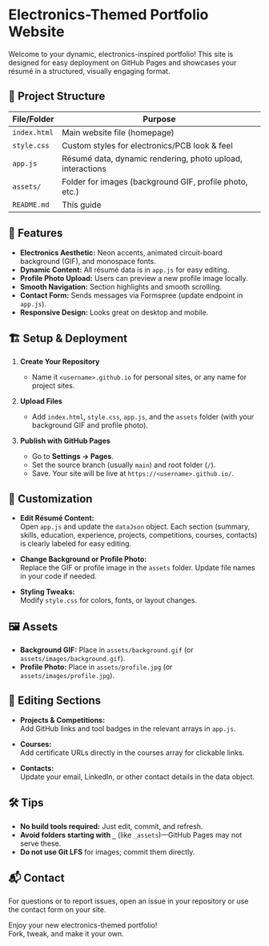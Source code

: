# Electronics-Themed Portfolio Website

Welcome to your dynamic, electronics-inspired portfolio! This site is designed for easy deployment on GitHub Pages and showcases your résumé in a structured, visually engaging format.

## 📁 Project Structure

| File/Folder         | Purpose                                                      |
|---------------------|-------------------------------------------------------------|
| `index.html`        | Main website file (homepage)                                |
| `style.css`         | Custom styles for electronics/PCB look & feel               |
| `app.js`            | Résumé data, dynamic rendering, photo upload, interactions  |
| `assets/`           | Folder for images (background GIF, profile photo, etc.)     |
| `README.md`         | This guide                                                  |

## 🚀 Features

- **Electronics Aesthetic:** Neon accents, animated circuit-board background (GIF), and monospace fonts.
- **Dynamic Content:** All résumé data is in `app.js` for easy editing.
- **Profile Photo Upload:** Users can preview a new profile image locally.
- **Smooth Navigation:** Section highlights and smooth scrolling.
- **Contact Form:** Sends messages via Formspree (update endpoint in `app.js`).
- **Responsive Design:** Looks great on desktop and mobile.

## 🏗️ Setup & Deployment

1. **Create Your Repository**
   - Name it `<username>.github.io` for personal sites, or any name for project sites.

2. **Upload Files**
   - Add `index.html`, `style.css`, `app.js`, and the `assets` folder (with your background GIF and profile photo).

3. **Publish with GitHub Pages**
   - Go to **Settings → Pages**.
   - Set the source branch (usually `main`) and root folder (`/`).
   - Save. Your site will be live at `https://<username>.github.io/`.

## 🎨 Customization

- **Edit Résumé Content:**  
  Open `app.js` and update the `dataJson` object. Each section (summary, skills, education, experience, projects, competitions, courses, contacts) is clearly labeled for easy editing.

- **Change Background or Profile Photo:**  
  Replace the GIF or profile image in the `assets` folder. Update file names in your code if needed.

- **Styling Tweaks:**  
  Modify `style.css` for colors, fonts, or layout changes.

## 🖼️ Assets

- **Background GIF:** Place in `assets/background.gif` (or `assets/images/background.gif`).
- **Profile Photo:** Place in `assets/profile.jpg` (or `assets/images/profile.jpg`).

## 📝 Editing Sections

- **Projects & Competitions:**  
  Add GitHub links and tool badges in the relevant arrays in `app.js`.

- **Courses:**  
  Add certificate URLs directly in the courses array for clickable links.

- **Contacts:**  
  Update your email, LinkedIn, or other contact details in the data object.

## 🛠️ Tips

- **No build tools required:** Just edit, commit, and refresh.
- **Avoid folders starting with `_`** (like `_assets`)—GitHub Pages may not serve these.
- **Do not use Git LFS** for images; commit them directly.

## 📬 Contact

For questions or to report issues, open an issue in your repository or use the contact form on your site.

Enjoy your new electronics-themed portfolio!  
Fork, tweak, and make it your own.

